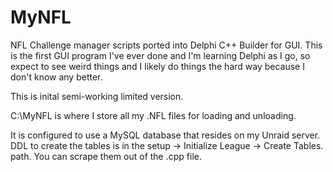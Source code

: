 # MyNFL
NFL Challenge manager scripts ported into Delphi C++ Builder for GUI.  This is the first GUI program I've ever done and I'm learning Delphi as
I go, so expect to see weird things and I likely do things the hard way because I don't know any better.

This is inital semi-working limited version.  

C:\MyNFL is where I store all my .NFL files for loading and unloading.

It is configured to use a MySQL database that resides on my Unraid server.  DDL to create the tables is in the 
  setup -> Initialize League -> Create Tables. path.  You can scrape them out of the .cpp file.


